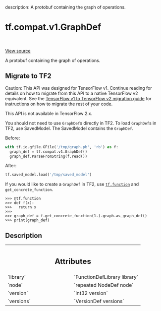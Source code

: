 description: A protobuf containing the graph of operations.

<div itemscope itemtype="http://developers.google.com/ReferenceObject">
<meta itemprop="name" content="tf.compat.v1.GraphDef" />
<meta itemprop="path" content="Stable" />
</div>

# tf.compat.v1.GraphDef

<!-- Insert buttons and diff -->

<table class="tfo-notebook-buttons tfo-api nocontent" align="left">

</table>

<a target="_blank" class="external" href="/code/stable/tensorflow/core/framework/graph.proto">View source</a>



A protobuf containing the graph of operations.



 <section><devsite-expandable expanded>
 <h2 class="showalways">Migrate to TF2</h2>

Caution: This API was designed for TensorFlow v1.
Continue reading for details on how to migrate from this API to a native
TensorFlow v2 equivalent. See the
[TensorFlow v1 to TensorFlow v2 migration guide](https://www.tensorflow.org/guide/migrate)
for instructions on how to migrate the rest of your code.

This API is not available in TensorFlow 2.x.

You should not need to use `GraphDef`s directly in TF2. To load `GraphDef`s in
TF2, use SavedModel. The SavedModel contains the `GraphDef`.

Before:

```python
with tf.io.gfile.GFile('/tmp/graph.pb', 'rb') as f:
  graph_def = tf.compat.v1.GraphDef()
  graph_def.ParseFromString(f.read())
```

After:

```python
tf.saved_model.load('/tmp/saved_model')
```

If you would like to create a `GraphDef` in TF2, use <a href="../../../tf/function.md"><code>tf.function</code></a> and
`get_concrete_function`.

```
>>> @tf.function
>>> def f(x):
>>>   return x
>>>
>>> graph_def = f.get_concrete_function(1.).graph.as_graph_def()
>>> print(graph_def)
```



 </aside></devsite-expandable></section>

<h2>Description</h2>

<!-- Placeholder for "Used in" -->





<!-- Tabular view -->
 <table class="responsive fixed orange">
<colgroup><col width="214px"><col></colgroup>
<tr><th colspan="2"><h2 class="add-link">Attributes</h2></th></tr>

<tr>
<td>
`library`
</td>
<td>
`FunctionDefLibrary library`
</td>
</tr><tr>
<td>
`node`
</td>
<td>
`repeated NodeDef node`
</td>
</tr><tr>
<td>
`version`
</td>
<td>
`int32 version`
</td>
</tr><tr>
<td>
`versions`
</td>
<td>
`VersionDef versions`
</td>
</tr>
</table>



